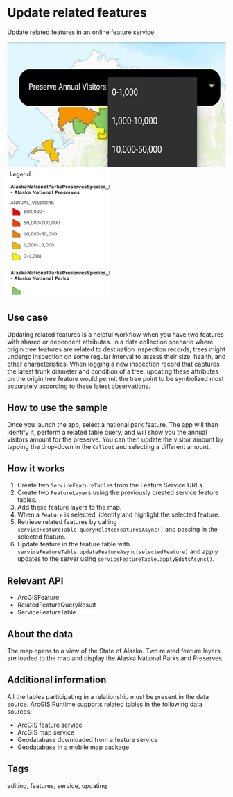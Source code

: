 # Update related features

Update related features in an online feature service.

![Image of update related features](update-related-features.png)
![Image of map legend](legend.png)

## Use case

Updating related features is a helpful workflow when you have two features with shared or dependent attributes. In a data collection scenario where origin tree features are related to destination inspection records, trees might undergo inspection on some regular interval to assess their size, health, and other characteristics. When logging a new inspection record that captures the latest trunk diameter and condition of a tree, updating these attributes on the origin tree feature would permit the tree point to be symbolized most accurately according to these latest observations.

## How to use the sample

Once you launch the app, select a national park feature. The app will then identify it, perform a related table query, and will show you the annual visitors amount for the preserve. You can then update the visitor amount by tapping the drop-down in the `Callout` and selecting a different amount.

## How it works

1. Create two `ServiceFeatureTable`s from the Feature Service URLs.
2. Create two `FeatureLayer`s using the previously created service feature tables.
3. Add these feature layers to the map.
4. When a `Feature` is selected, identify and highlight the selected feature.
5. Retrieve related features by calling `serviceFeatureTable.queryRelatedFeaturesAsync()` and passing in the selected feature.
6. Update feature in the feature table with `serviceFeatureTable.updateFeatureAsync(selectedFeature)` and apply updates to the server using  `serviceFeatureTable.applyEditsAsync()`.

## Relevant API

* ArcGISFeature
* RelatedFeatureQueryResult
* ServiceFeatureTable

## About the data

The map opens to a view of the State of Alaska. Two related feature layers are loaded to the map and display the Alaska National Parks and Preserves.

## Additional information

All the tables participating in a relationship must be present in the data source. ArcGIS Runtime supports related tables in the following data sources:

* ArcGIS feature service
* ArcGIS map service
* Geodatabase downloaded from a feature service
* Geodatabase in a mobile map package

## Tags

editing, features, service, updating
